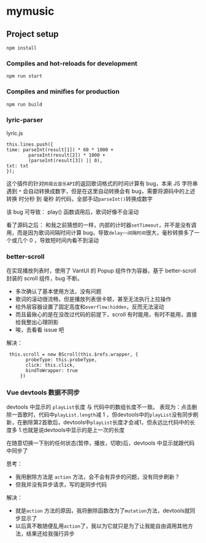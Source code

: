 # mymusic

## Project setup

```
npm install
```

### Compiles and hot-reloads for development

```
npm run start
```

### Compiles and minifies for production

```
npm run build
```

### lyric-parser

lyric.js

```
this.lines.push({
time: parseInt(result[1]) * 60 * 1000 +
        parseInt(result[2]) * 1000 +
        (parseInt(result[3]) || 0),
txt: txt
});
```

这个插件的针对`网易云音乐API`的返回歌词格式的时间计算有 bug，本来 JS 字符串遇到 `*` 会自动转换成数字，但是在这里自动转换会有 bug，需要将源码中的上述转换 时分秒 到 毫秒 的代码，全部手动`parseInt()`转换成数字

该 bug 可导致：
play() 函数调用后，歌词好像不会滚动

看了源码之后：
和我之前猜想的一样，内部的计时器`setTimeout`，并不是没有调用，而是因为歌词间隔时间计算 bug，导致`delay`--`间隔时间`很大，毫秒转换多了一个或几个 0 ，导致短时间内看不到滚动

### better-scroll

在实现播放列表时，使用了 VantUI 的 Popup 组件作为容器，基于 better-scroll 封装的 scroll 组件，bug 不断。

- 多次确认了基本使用方法，没有问题
- 歌词的滚动很流畅，但是播放列表很卡顿，甚至无法执行上拉操作
- 给外层容器设置了固定高度和`overflow:hidden`，反而无法滚动
- 而且最揪心的是在没改过代码的前提下，scroll 有时能用，有时不能用，直接给我整出心理阴影
- 唉，去看看 issue 吧

解决：

```
 this.scroll = new BScroll(this.$refs.wrapper, {
       probeType: this.probeType,
       click: this.click,
       bindToWrapper: true
     })
```

### Vue devtools 数据不同步
devtools 中显示的 `playList`长度 与 代码中的数组长度不一致。
表现为：点击删除一首歌时，代码中`playList.length`减 1 ，但devtools中的`playList`没有同步刷新，在删除第2首歌后，devtools中`playList`长度才会减1，但永远比代码中的长度多 1.也就是说devtools中显示的是上一次的长度

在随意切换一下别的任何状态(暂停，播放，切歌)后，devtools 中显示就跟代码中同步了

思考：
- 我用删除方法是 `action` 方法，会不会有异步的问题，没有同步刷新？
- 但我并没有异步请求，写的是同步代码

解决：
- 就是`action` 方法的原因，我将删除函数改为了`mutation`方法，devtools就同步显示了
- 以后真不敢随便乱用`action`了，我以为它就只是为了让我能自由调用其他方法，结果还给我强行异步
